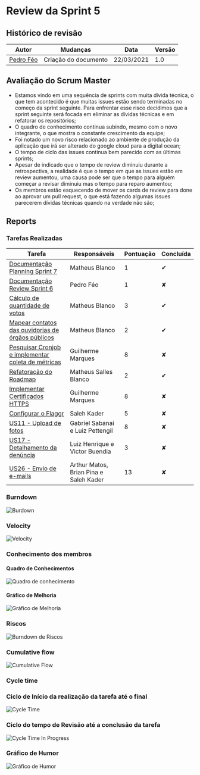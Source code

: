 # Review da Sprint 5

## Histórico de revisão

| Autor                                | Mudanças             | Data       | Versão |
| ------------------------------------ | -------------------- | ---------- | ------ |
| [Pedro Féo](https://github.com/phe0) | Criação do documento | 22/03/2021 | 1.0    |

## Avaliação do Scrum Master

- Estamos vindo em uma sequência de sprints com muita dívida técnica, o que tem acontecido é que muitas issues estão sendo terminadas no começo da sprint seguinte. Para enfrentar esse risco decidimos que a sprint seguinte será focada em eliminar as dívidas técnicas e em refatorar os repositórios;
- O quadro de conhecimento continua subindo, mesmo com o novo integrante, o que mostra o constante crescimento da equipe;
- Foi notado um novo risco relacionado ao ambiente de produção da aplicação que irá ser alterado do google cloud para a digital ocean;
- O tempo de ciclo das issues continua bem parecido com as últimas sprints;
- Apesar de indicado que o tempo de review diminuiu durante a retrospectiva, a realidade é que o tempo em que as issues estão em review aumentou, uma causa pode ser que o tempo para alguém começar a revisar diminuiu mas o tempo para reparo aumentou;
- Os membros estão esquecendo de mover os cards de review para done ao aprovar um pull request, o que está fazendo algumas issues parecerem dívidas técnicas quando na verdade não são;

## Reports

### Tarefas Realizadas

| Tarefa                                                                                                        | Responsáveis                           | Pontuação | Concluída |
| ------------------------------------------------------------------------------------------------------------- | -------------------------------------- | --------- | --------- |
| [Documentação Planning Sprint 7](https://github.com/fga-eps-mds/EPS-2020-2-G2/issues/135)                     | Matheus Blanco                         | 1         | ✔         |
| [Documentação Review Sprint 6](https://github.com/fga-eps-mds/EPS-2020-2-G2/issues/134)                       | Pedro Féo                              | 1         | ✘         |
| [Cálculo de quantidade de votos](https://github.com/fga-eps-mds/EPS-2020-2-G2/issues/133)                     | Matheus Blanco                         | 3         | ✔         |
| [Mapear contatos das ouvidorias de órgãos públicos](https://github.com/fga-eps-mds/EPS-2020-2-G2/issues/132)  | Matheus Blanco                         | 2         | ✔         |
| [Pesquisar Cronjob e implementar coleta de métricas](https://github.com/fga-eps-mds/EPS-2020-2-G2/issues/131) | Guilherme Marques                      | 8         | ✘         |
| [Refatoração do Roadmap](https://github.com/fga-eps-mds/EPS-2020-2-G2/issues/130)                             | Matheus Salles Blanco                  | 2         | ✔         |
| [Implementar Certificados HTTPS](https://github.com/fga-eps-mds/EPS-2020-2-G2/issues/129)                     | Guilherme Marques                      | 8         | ✘         |
| [Configurar o Flaggr](https://github.com/fga-eps-mds/EPS-2020-2-G2/issues/129)                                | Saleh Kader                            | 5         | ✘         |
| [US11 - Upload de fotos](https://github.com/fga-eps-mds/EPS-2020-2-G2/issues/126)                             | Gabriel Sabanai e Luiz Pettengil       | 8         | ✘         |
| [US17 - Detalhamento da denúncia](https://github.com/fga-eps-mds/EPS-2020-2-G2/issues/125)                    | Luiz Henrique e Victor Buendia         | 3         | ✘         |
| [US26 - Envio de e-mails](https://github.com/fga-eps-mds/EPS-2020-2-G2/issues/124)                            | Arthur Matos, Brian Pina e Saleh Kader | 13        | ✘         |

### Burndown

![Burdown](../../assets/img/sprints/7/burndown.png)

### Velocity

![Velocity](../../assets/img/sprints/7/velocity.png)

### Conhecimento dos membros

#### Quadro de Conhecimentos

![Quadro de conhecimento](../../assets/img/sprints/7/conhecimento.png)

#### Gráfico de Melhoria

![Gráfico de Melhoria](../../assets/img/sprints/7/conhecimentoGraphic.png)

### Riscos

![Burndown de Riscos](../../assets/img/sprints/7/risk.png)

### Cumulative flow

![Cumulative Flow](../../assets/img/sprints/7/cumulativeFlow.png)

### Cycle time

### Ciclo de Início da realização da tarefa até o final

![Cycle Time](../../assets/img/sprints/7/cycleTime.png)

### Ciclo do tempo de Revisão até a conclusão da tarefa

![Cycle Time In Progress](../../assets/img/sprints/7/cycleTimeReview.png)

### Gráfico de Humor

![Gráfico de Humor](../../assets/img/sprints/7/humor.png)
